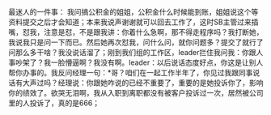 最迷人的一件事：
我问搞公积金的姐姐，公积金什么时候能到账，姐姐说这个等资料提交之后才会知道；本来我说声谢谢就可以回去工作了，这时SB主管过来插嘴，怼我，注意是怼，不是跟我讲：你着什么急啊，那不得走程序吗？我打断她，我说我只是问一下而已。然后她再次怼我，问什么问，就你问题多？提交了就行了问那么多干啥？我没说话溜了；刚到我们组的工作区，leader拦住我问我：你跟人事吵架了？我一脸懵逼啊？我没有啊。leader：以后说话态度好点，你这是让别人帮你办事的。我反问经理一句：*哥？咱们在一起工作半年了，你见过我跟同事说话有大声过吗？经理说：你跟她咋说的已经不重要了，重要的是她投诉你了，影响你的绩效了。欲哭无泪啊，我从入职到离职都没有被客户投诉过一次，居然被公司里的人投诉了，真的是666；